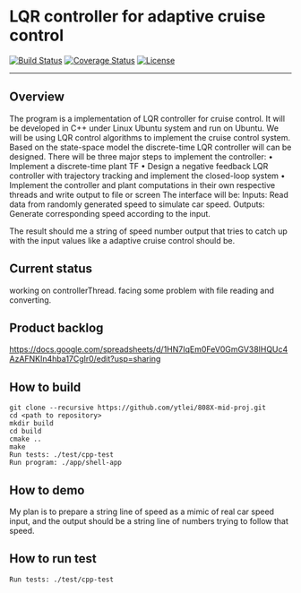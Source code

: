 # LQR controller for adaptive cruise control
[![Build Status](https://travis-ci.org/ytlei/808X-mid-proj.svg?branch=master)](https://travis-ci.org/ytlei/808X-mid-proj)
[![Coverage Status](https://coveralls.io/repos/github/ytlei/808X-mid-proj/badge.svg?branch=master)](https://coveralls.io/github/ytlei/808X-mid-proj?branch=master)
[![License](https://img.shields.io/badge/license-%20BSD--3-blue.svg)](../master/LICENSE)

---

## Overview

The program is a implementation of LQR controller for cruise control. It will be developed in C++ under Linux Ubuntu system and run on Ubuntu. We will be using LQR control algorithms to implement the cruise control system.
Based on the state-space model the discrete-time LQR controller will can be designed.
There will be three major steps to implement the controller:
	•	Implement a discrete-time plant TF 
	•	Design a negative feedback LQR controller with trajectory tracking and implement the closed-loop system
	•	Implement the controller and plant computations in their own respective threads and write output to file or screen
The interface will be:
	Inputs: Read data from randomly generated speed to simulate car speed.
	Outputs: Generate corresponding speed according to the input.

The result should me a string of speed number output that tries to catch up with the input values like a adaptive cruise control should be.

## Current status

working on controllerThread. facing some problem with file reading and converting.

## Product backlog

https://docs.google.com/spreadsheets/d/1HN7IqEm0FeV0GmGV38lHQUc4AzAFNKIn4hba17Cglr0/edit?usp=sharing

## How to build
```
git clone --recursive https://github.com/ytlei/808X-mid-proj.git
cd <path to repository>
mkdir build
cd build
cmake ..
make
Run tests: ./test/cpp-test
Run program: ./app/shell-app
```

## How to demo

My plan is to prepare a string line of speed as a mimic of real car speed input, and the output should be a string line of numbers trying to follow that speed.

## How to run test
```
Run tests: ./test/cpp-test
```


